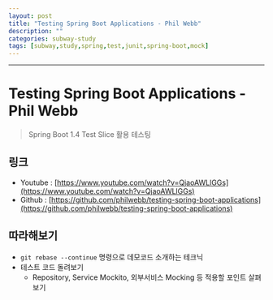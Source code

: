 ```yaml
---
layout: post
title: "Testing Spring Boot Applications - Phil Webb"
description: ""
categories: subway-study
tags: [subway,study,spring,test,junit,spring-boot,mock]
---
```


---

# Testing Spring Boot Applications - Phil Webb
> Spring Boot 1.4 Test Slice 활용 테스팅

## 링크

* Youtube : [https://www.youtube.com/watch?v=QjaoAWLlGGs](https://www.youtube.com/watch?v=QjaoAWLlGGs)
* Github : [https://github.com/philwebb/testing-spring-boot-applications](https://github.com/philwebb/testing-spring-boot-applications)

## 따라해보기

* ```git rebase --continue``` 명령으로 데모코드 소개하는 테크닉
* 테스트 코드 돌려보기
	* Repository, Service Mockito, 외부서비스 Mocking 등 적용할 포인트 살펴보기
